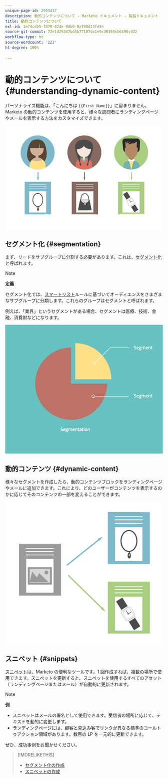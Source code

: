 ```yaml
---
unique-page-id: 2953417
description: 動的コンテンツについて - Marketo ドキュメント - 製品ドキュメント
title: 動的コンテンツについて
exl-id: 1e74cdb5-f879-424e-8db0-0a788d13fd5e
source-git-commit: 72e1d29347bd5b77107da1e9c30169cb6490c432
workflow-type: ht
source-wordcount: '223'
ht-degree: 100%

---
```


# 動的コンテンツについて {#understanding-dynamic-content}

パーソナライズ機能は、「こんにちは `{{First_Name}}`」に留まりません。Marketo の動的コンテンツを使用すると、様々な訪問者にランディングページやメールを表示する方法をカスタマイズできます。

![](assets/artboard-1.png)

## セグメント化 {#segmentation}

まず、リードをサブグループに分割する必要があります。これは、[セグメント化](/help/marketo/product-docs/personalization/segmentation-and-snippets/segmentation/create-a-segmentation.md)と呼ばれます。

>[!NOTE]
>
>**定義**
>
>セグメント化では、[スマートリスト](/help/marketo/product-docs/core-marketo-concepts/smart-campaigns/understanding-smart-campaigns.md)ルールに基づいてオーディエンスをさまざまなサブグループに分類します。これらのグループはセグメントと呼ばれます。

例えば、「業界」というセグメントがある場合、セグメントは医療、技術、金融、消費財などになります。

![](assets/artboard-2.png)

## 動的コンテンツ {#dynamic-content}

様々なセグメントを作成したら、動的コンテンツブロックをランディングページやメールに追加できます。これにより、どのユーザーがコンテンツを表示するのかに応じてそのコンテンツの一部を変えることができます。

![](assets/artboard-3.png)

## スニペット {#snippets}

[スニペット](/help/marketo/product-docs/personalization/segmentation-and-snippets/snippets/create-a-snippet.md)は、Marketo の便利なツールです。1 回作成すれば、複数の場所で使用できます。スニペットを更新すると、スニペットを使用するすべてのアセット（ランディングページまたはメール）が自動的に更新されます。

>[!NOTE]
>
>**例**
>
>* スニペットはメールの署名として使用できます。受信者の場所に応じて、テキストを動的に変更します。
>* ランディングページには、顧客と見込み客でリンクが異なる標準のコールトゥアクション領域があります。数百の LP を一元的に更新できます。


ぜひ、成功事例をお聞かせください。

>[!MORELIKETHIS]
>
>* [セグメント化の作成](/help/marketo/product-docs/personalization/segmentation-and-snippets/segmentation/create-a-segmentation.md)
>* [スニペットの作成](/help/marketo/product-docs/personalization/segmentation-and-snippets/snippets/create-a-snippet.md)

